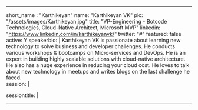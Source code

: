 ---

short_name : "Karthikeyan"
name: "Karthikeyan VK"
pic: "/assets/images/Karthikeyan.jpg"
title: "VP-Engineering - Botcode Technologies, Cloud-Native Architect, Microsoft MVP"
linkedin: "https://www.linkedin.com/in/karthikeyanvk/"
twitter: "#"
featured: false
active: Y
speakerbio: |
    Karthikeyan VK is passionate about learning new technology to solve business and developer challenges. He conducts various workshops & bootcamps on Micro-services and DevOps. He is an expert in building highly scalable solutions with cloud-native architecture. He also has a huge experience in reducing your cloud cost. He loves to talk about new technology in meetups and writes blogs on the last challenge he faced.    
session: |
    
sessiontitle: |
    
---